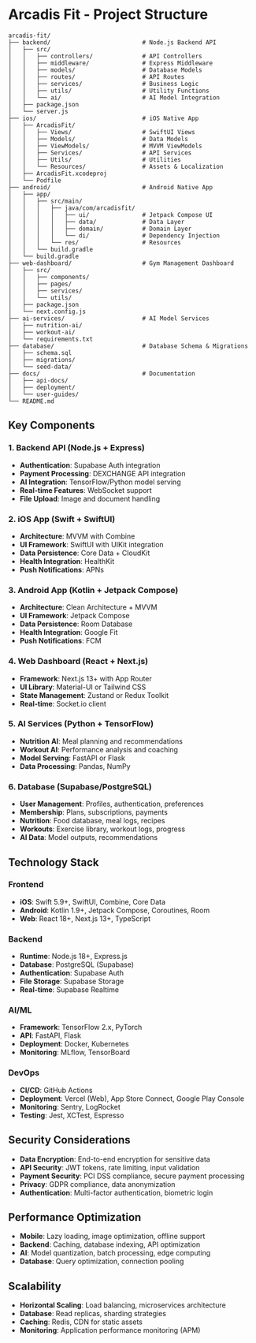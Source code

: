 # Arcadis Fit - Project Structure

```
arcadis-fit/
├── backend/                          # Node.js Backend API
│   ├── src/
│   │   ├── controllers/              # API Controllers
│   │   ├── middleware/               # Express Middleware
│   │   ├── models/                   # Database Models
│   │   ├── routes/                   # API Routes
│   │   ├── services/                 # Business Logic
│   │   ├── utils/                    # Utility Functions
│   │   └── ai/                       # AI Model Integration
│   ├── package.json
│   └── server.js
├── ios/                              # iOS Native App
│   ├── ArcadisFit/
│   │   ├── Views/                    # SwiftUI Views
│   │   ├── Models/                   # Data Models
│   │   ├── ViewModels/               # MVVM ViewModels
│   │   ├── Services/                 # API Services
│   │   ├── Utils/                    # Utilities
│   │   └── Resources/                # Assets & Localization
│   ├── ArcadisFit.xcodeproj
│   └── Podfile
├── android/                          # Android Native App
│   ├── app/
│   │   ├── src/main/
│   │   │   ├── java/com/arcadisfit/
│   │   │   │   ├── ui/               # Jetpack Compose UI
│   │   │   │   ├── data/             # Data Layer
│   │   │   │   ├── domain/           # Domain Layer
│   │   │   │   └── di/               # Dependency Injection
│   │   │   └── res/                  # Resources
│   │   └── build.gradle
│   └── build.gradle
├── web-dashboard/                    # Gym Management Dashboard
│   ├── src/
│   │   ├── components/
│   │   ├── pages/
│   │   ├── services/
│   │   └── utils/
│   ├── package.json
│   └── next.config.js
├── ai-services/                      # AI Model Services
│   ├── nutrition-ai/
│   ├── workout-ai/
│   └── requirements.txt
├── database/                         # Database Schema & Migrations
│   ├── schema.sql
│   ├── migrations/
│   └── seed-data/
├── docs/                             # Documentation
│   ├── api-docs/
│   ├── deployment/
│   └── user-guides/
└── README.md
```

## Key Components

### 1. Backend API (Node.js + Express)
- **Authentication**: Supabase Auth integration
- **Payment Processing**: DEXCHANGE API integration
- **AI Integration**: TensorFlow/Python model serving
- **Real-time Features**: WebSocket support
- **File Upload**: Image and document handling

### 2. iOS App (Swift + SwiftUI)
- **Architecture**: MVVM with Combine
- **UI Framework**: SwiftUI with UIKit integration
- **Data Persistence**: Core Data + CloudKit
- **Health Integration**: HealthKit
- **Push Notifications**: APNs

### 3. Android App (Kotlin + Jetpack Compose)
- **Architecture**: Clean Architecture + MVVM
- **UI Framework**: Jetpack Compose
- **Data Persistence**: Room Database
- **Health Integration**: Google Fit
- **Push Notifications**: FCM

### 4. Web Dashboard (React + Next.js)
- **Framework**: Next.js 13+ with App Router
- **UI Library**: Material-UI or Tailwind CSS
- **State Management**: Zustand or Redux Toolkit
- **Real-time**: Socket.io client

### 5. AI Services (Python + TensorFlow)
- **Nutrition AI**: Meal planning and recommendations
- **Workout AI**: Performance analysis and coaching
- **Model Serving**: FastAPI or Flask
- **Data Processing**: Pandas, NumPy

### 6. Database (Supabase/PostgreSQL)
- **User Management**: Profiles, authentication, preferences
- **Membership**: Plans, subscriptions, payments
- **Nutrition**: Food database, meal logs, recipes
- **Workouts**: Exercise library, workout logs, progress
- **AI Data**: Model outputs, recommendations

## Technology Stack

### Frontend
- **iOS**: Swift 5.9+, SwiftUI, Combine, Core Data
- **Android**: Kotlin 1.9+, Jetpack Compose, Coroutines, Room
- **Web**: React 18+, Next.js 13+, TypeScript

### Backend
- **Runtime**: Node.js 18+, Express.js
- **Database**: PostgreSQL (Supabase)
- **Authentication**: Supabase Auth
- **File Storage**: Supabase Storage
- **Real-time**: Supabase Realtime

### AI/ML
- **Framework**: TensorFlow 2.x, PyTorch
- **API**: FastAPI, Flask
- **Deployment**: Docker, Kubernetes
- **Monitoring**: MLflow, TensorBoard

### DevOps
- **CI/CD**: GitHub Actions
- **Deployment**: Vercel (Web), App Store Connect, Google Play Console
- **Monitoring**: Sentry, LogRocket
- **Testing**: Jest, XCTest, Espresso

## Security Considerations

- **Data Encryption**: End-to-end encryption for sensitive data
- **API Security**: JWT tokens, rate limiting, input validation
- **Payment Security**: PCI DSS compliance, secure payment processing
- **Privacy**: GDPR compliance, data anonymization
- **Authentication**: Multi-factor authentication, biometric login

## Performance Optimization

- **Mobile**: Lazy loading, image optimization, offline support
- **Backend**: Caching, database indexing, API optimization
- **AI**: Model quantization, batch processing, edge computing
- **Database**: Query optimization, connection pooling

## Scalability

- **Horizontal Scaling**: Load balancing, microservices architecture
- **Database**: Read replicas, sharding strategies
- **Caching**: Redis, CDN for static assets
- **Monitoring**: Application performance monitoring (APM)